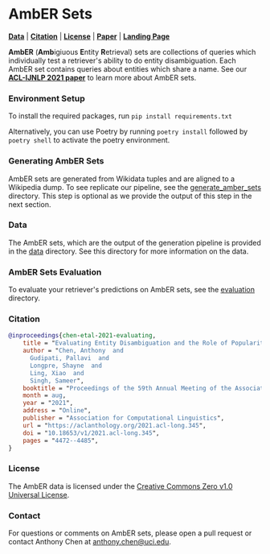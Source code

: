 # AmbER Sets
[**Data**](#Data) |
[**Citation**](#Citation) | [**License**](#License) | [**Paper**](https://arxiv.org/abs/2106.06830) | [**Landing Page**](https://machinelearning.apple.com/research/evaluating-entity-disambiguation-amber)

**AmbER** (**Amb**igiuous **E**ntity **R**etrieval) sets are collections of queries which individually test a retriever's ability to do entity disambiguation.
Each AmbER set contains queries about entities which share a name. 
See our [**ACL-IJNLP 2021 paper**](https://arxiv.org/abs/2106.06830) to learn more about AmbER sets.

### Environment Setup
To install the required packages, run `pip install requirements.txt`

Alternatively, you can use Poetry by running `poetry install` followed by `poetry shell` to activate the poetry environment.

### Generating AmbER Sets
AmbER sets are generated from Wikidata tuples and are aligned to a Wikipedia dump. 
To see replicate our pipeline, see the [generate_amber_sets](generate_amber_sets) directory.
This step is optional as we provide the output of this step in the next section.

### Data
The AmbER sets, which are the output of the generation pipeline is provided in the [data](data) directory.
See this directory for more information on the data.

### AmbER Sets Evaluation
To evaluate your retriever's predictions on AmbER sets, see the [evaluation](evaluation) directory.

### Citation
```bibtex
@inproceedings{chen-etal-2021-evaluating,
    title = "Evaluating Entity Disambiguation and the Role of Popularity in Retrieval-Based {NLP}",
    author = "Chen, Anthony  and
      Gudipati, Pallavi  and
      Longpre, Shayne  and
      Ling, Xiao  and
      Singh, Sameer",
    booktitle = "Proceedings of the 59th Annual Meeting of the Association for Computational Linguistics and the 11th International Joint Conference on Natural Language Processing (Volume 1: Long Papers)",
    month = aug,
    year = "2021",
    address = "Online",
    publisher = "Association for Computational Linguistics",
    url = "https://aclanthology.org/2021.acl-long.345",
    doi = "10.18653/v1/2021.acl-long.345",
    pages = "4472--4485",
}
```

### License
The AmbER data is licensed under the [Creative Commons Zero v1.0 Universal License](https://creativecommons.org/publicdomain/zero/1.0/).

### Contact
For questions or comments on AmbER sets, please open a pull request or contact Anthony Chen at <anthony.chen@uci.edu>.